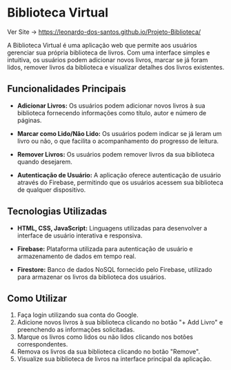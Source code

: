 # Biblioteca Virtual

Ver Site -> https://leonardo-dos-santos.github.io/Projeto-Biblioteca/

A Biblioteca Virtual é uma aplicação web que permite aos usuários gerenciar sua própria biblioteca de livros. Com uma interface simples e intuitiva, os usuários podem adicionar novos livros, marcar se já foram lidos, remover livros da biblioteca e visualizar detalhes dos livros existentes.

## Funcionalidades Principais

- **Adicionar Livros:** Os usuários podem adicionar novos livros à sua biblioteca fornecendo informações como título, autor e número de páginas.
  
- **Marcar como Lido/Não Lido:** Os usuários podem indicar se já leram um livro ou não, o que facilita o acompanhamento do progresso de leitura.
  
- **Remover Livros:** Os usuários podem remover livros da sua biblioteca quando desejarem.
  
- **Autenticação de Usuário:** A aplicação oferece autenticação de usuário através do Firebase, permitindo que os usuários acessem sua biblioteca de qualquer dispositivo.

## Tecnologias Utilizadas

- **HTML, CSS, JavaScript:** Linguagens utilizadas para desenvolver a interface de usuário interativa e responsiva.
  
- **Firebase:** Plataforma utilizada para autenticação de usuário e armazenamento de dados em tempo real.
  
- **Firestore:** Banco de dados NoSQL fornecido pelo Firebase, utilizado para armazenar os livros da biblioteca dos usuários.

## Como Utilizar

1. Faça login utilizando sua conta do Google.
2. Adicione novos livros à sua biblioteca clicando no botão "+ Add Livro" e preenchendo as informações solicitadas.
3. Marque os livros como lidos ou não lidos clicando nos botões correspondentes.
4. Remova os livros da sua biblioteca clicando no botão "Remove".
5. Visualize sua biblioteca de livros na interface principal da aplicação.
